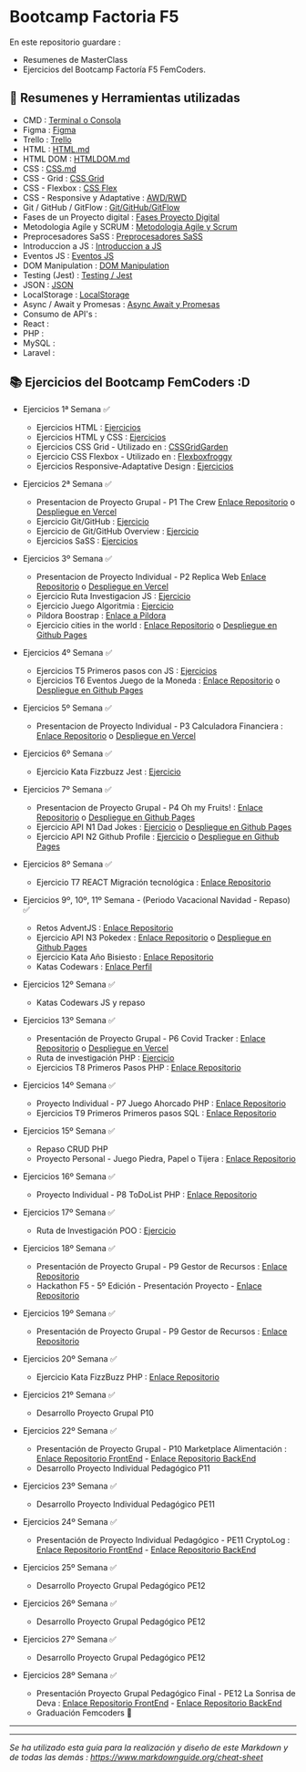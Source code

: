 # Bootcamp Factoria F5

En este repositorio guardare : 
- Resumenes de MasterClass
- Ejercicios del Bootcamp Factoría F5 FemCoders.

## 📕 Resumenes y Herramientas utilizadas

- CMD : [Terminal o Consola](./Teoria/Terminal.md)
- Figma : [Figma](./Teoria/Figma.md)
- Trello : [Trello](./Teoria/Trello.md)
- HTML : [HTML.md](./Teoria/HTML.md)
- HTML DOM : [HTMLDOM.md](./Teoria/HTMLDOM.md)
- CSS : [CSS.md](./Teoria/CSS.md)
- CSS - Grid : [CSS Grid](./Teoria/CSS-GRID.md)
- CSS - Flexbox : [CSS Flex](./Teoria/CSS-FLEX.md)
- CSS - Responsive y Adaptative : [AWD/RWD](./Teoria/AWD-RWD.MD)
- Git / GitHub / GitFlow : [Git/GitHub/GitFlow](./Teoria/Git-GitHub-Flow.md)
- Fases de un Proyecto digital : [Fases Proyecto Digital](./Teoria/Projecto-Digital.md)
- Metodologia Agile y SCRUM : [Metodologia Agile y Scrum](./Teoria/Meto-Agile-SCRUM.md) 
- Preprocesadores SaSS : [Preprocesadores SaSS](./Teoria/SASS.MD)
- Introduccion a JS : [Introduccion a JS](./Teoria/JS.md)
- Eventos JS : [Eventos JS](./Teoria/Eventos-JS.md)
- DOM Manipulation : [DOM Manipulation](./Teoria/DOM.md)
- Testing (Jest) : [Testing / Jest](./Teoria/Testing-Jest.md)
- JSON : [JSON](./Teoria/JSON.md)
- LocalStorage : [LocalStorage](./Teoria/LocalStorage.md)
- Async / Await y Promesas : [Async Await y Promesas](./Teoria/AsyncAwait-y-Promesas.md)
- Consumo de API's :
- React :
- PHP : 
- MySQL :
- Laravel : 

## 📚 Ejercicios del Bootcamp FemCoders :D

-  Ejercicios 1ª Semana ✅
    - Ejercicios HTML : [Ejercicios](./HTML%20y%20CSS/Ejercicios%20HTML-CSS/2-Ejercicio%20HTML%20babysteps/ejercicio2.md)
    - Ejercicios HTML y CSS : [Ejercicios](./HTML%20y%20CSS/Ejercicios%20HTML-CSS/3-Ejercicio%20HTML%20y%20CSS3/ejercicio3.md)
    - Ejercicios CSS Grid - Utilizado en : [CSSGridGarden](https://cssgridgarden.com/#es)
    - Ejercicio CSS Flexbox - Utilizado en : [Flexboxfroggy](https://flexboxfroggy.com/#es)
    - Ejercicios Responsive-Adaptative Design : [Ejercicios](https://github.com/DevDesiree/F5-FemCoders/blob/0ef1ab798ab67baf88774c26ae1b35bdff255796/HTML%20y%20CSS/Ejercicios%20HTML-CSS/3-Ejercicio%20HTML%20y%20CSS3/Ejercicio1/styles.css#L53)

-  Ejercicios 2ª Semana ✅

    - Presentacion de Proyecto Grupal - P1 The Crew [Enlace Repositorio](https://github.com/DevDesiree/P1-LasIdealistas) o [Despliegue en Vercel](https://p1-las-idealistas.vercel.app/)
    - Ejercicio Git/GitHub : [Ejercicio](https://github.com/DevDesiree)
    - Ejercicio de Git/GitHub Overview : [Ejercicio](https://github.com/DevDesiree/DevDesiree/blob/main/README.md)
    - Ejercicios SaSS : [Ejercicios](./EjerciciosF5/SaSS/sass-class-intro/)
    

-  Ejercicios 3º Semana ✅

    - Presentacion de Proyecto Individual - P2 Replica Web [Enlace Repositorio](https://github.com/DevDesiree/P2-ReplicaWeb) o [Despliegue en Vercel](https://p2-replica-web.vercel.app/)
    - Ejercicio Ruta Investigacion JS : [Ejercicio](./EjerciciosF5/JS(JavaScript)/Investigacion-js.md)
    - Ejercicio Juego Algoritmia : [Ejercicio](https://blockly.games/maze)
    - Pildora Boostrap : [Enlace a Pildora](./Pildora/Bootstrap/)
    - Ejercicio cities in the world : [Enlace Repositorio](./EjerciciosF5/Cities-in-the-world/) o [Despliegue en Github Pages](https://devdesiree.github.io/F5-Cities-in-the-world/)

-  Ejercicios 4º Semana ✅

    - Ejercicios T5 Primeros pasos con JS : [Ejercicios](./EjerciciosF5/JS(JavaScript)/T5-Primeros-pasos-js)
    - Ejercicios T6 Eventos Juego de la Moneda : [Enlace Repositorio](https://github.com/DevDesiree/Femcoders-T6-CoinGame) o [Despliegue en Github Pages](https://devdesiree.github.io/Femcoders-T6-CoinGame/)

-  Ejercicios 5º Semana ✅

    - Presentacion de Proyecto Individual - P3 Calculadora Financiera : [Enlace Repositorio](https://github.com/DevDesiree/P3-CalculadoraFinanciera) o [Despliegue en Vercel](https://p3-calculadora-financiera.vercel.app/)

-  Ejercicios 6º Semana ✅

    - Ejercicio Kata Fizzbuzz Jest : [Ejercicio](./EjerciciosF5/JS(JavaScript)/Testing-Jest)

-  Ejercicios 7º Semana ✅

    - Presentacion de Proyecto Grupal - P4 Oh my Fruits! : [Enlace Repositorio](https://github.com/DevDesiree/P4-OhMyFruits) o [Despliegue en Github Pages](https://devdesiree.github.io/P4-OhMyFruits/)
    - Ejercicio API N1 Dad Jokes : [Ejercicio](https://github.com/DevDesiree/F5-API_N1_Dad_Jokes) o [Despliegue en Github Pages](https://devdesiree.github.io/F5-API_N1_Dad_Jokes/)
    - Ejercicio API N2 Github Profile : [Ejercicio](https://github.com/DevDesiree/F5-API_N2_Github_Profile) o [Despliegue en Github Pages](https://devdesiree.github.io/F5-API_N2_Github_Profile/)

-  Ejercicios 8º Semana ✅

    - Ejercicio T7 REACT Migración tecnológica : [Enlace Repositorio](https://github.com/DevDesiree/P5-React_MigrationTech)

-  Ejercicios 9º, 10º, 11º Semana - (Periodo Vacacional Navidad - Repaso) ✅

    - Retos AdventJS : [Enlace Repositorio](https://github.com/DevDesiree/AdventJS-2023)
    - Ejercicio API N3 Pokedex : [Enlace Repositorio](https://github.com/DevDesiree/F5-API_N3_Pokedex) o [Despliegue en Github Pages](https://devdesiree.github.io/F5-API_N3_Pokedex/)
    - Ejercicio Kata Año Bisiesto : [Enlace Repositorio](https://github.com/DevDesiree/F5-Kata_Anio_Bisiesto)
    - Katas Codewars : [Enlace Perfil](https://www.codewars.com/users/DevDesiree)

- Ejercicios 12º Semana ✅

    - Katas Codewars JS y repaso

-  Ejercicios 13º Semana ✅
    
    - Presentación de Proyecto Grupal - P6 Covid Tracker : [Enlace Repositorio](https://github.com/Kalypso89/P6-COVID-TRACKER) o [Despliegue en Vercel](https://p6-covid-tracker.vercel.app/)
    - Ruta de investigación PHP : [Ejercicio](./EjerciciosF5/PHP/investigacion-php.md)
    - Ejercicios T8 Primeros Pasos PHP : [Enlace Repositorio](https://github.com/DevDesiree/F5-First_Steps_PHP)

-  Ejercicios 14º Semana ✅
    
    - Proyecto Individual - P7 Juego Ahorcado PHP : [Enlace Repositorio](https://github.com/DevDesiree/P7-Juego_Del_Ahorcado) 
    - Ejercicios T9 Primeros Primeros pasos SQL : [Enlace Repositorio](https://github.com/DevDesiree/P7-Juego_Del_Ahorcado) 

-  Ejercicios 15º Semana ✅

    - Repaso CRUD PHP
    - Proyecto Personal - Juego Piedra, Papel o Tijera : [Enlace Repositorio](https://github.com/DevDesiree/PHP_RockPapperScissors) 

-  Ejercicios 16º Semana ✅

    - Proyecto Individual - P8 ToDoList PHP : [Enlace Repositorio](https://github.com/DevDesiree/P8-ToDoList) 

-  Ejercicios 17º Semana ✅

    - Ruta de Investigación POO : [Ejercicio](./EjerciciosF5/PHP/Ruta-Investigacion-POO/investigacion-poo.md)

-  Ejercicios 18º Semana ✅

    - Presentación de Proyecto Grupal - P9 Gestor de Recursos : [Enlace Repositorio](https://github.com/DevDesiree/PHP-Laravel-Gestor_de_Recursos)
    - Hackathon F5 - 5º Edición - Presentación Proyecto - [Enlace Repositorio](https://github.com/ChemaV/mascota)

-  Ejercicios 19º Semana ✅

    -  Presentación de Proyecto Grupal - P9 Gestor de Recursos : [Enlace Repositorio](https://github.com/DevDesiree/PHP-Laravel-Gestor_de_Recursos)

-  Ejercicios 20º Semana ✅

    -  Ejercicio Kata FizzBuzz PHP : [Enlace Repositorio](https://github.com/DevDesiree/PHP-Kata_FizzBuzz_Testing)

-  Ejercicios 21º Semana ✅

    - Desarrollo Proyecto Grupal P10
    
-  Ejercicios 22º Semana ✅

    -  Presentación de Proyecto Grupal - P10 Marketplace Alimentación : [Enlace Repositorio FrontEnd](https://github.com/DevDesiree/P10-Nutricilious_FrontEnd) - [Enlace Repositorio BackEnd](https://github.com/NathaRuiz/P10-Nutricilious_BackEnd)
    - Desarrollo Proyecto Individual Pedagógico P11

-  Ejercicios 23º Semana ✅

    - Desarrollo Proyecto Individual Pedagógico PE11

-  Ejercicios 24º Semana ✅

    - Presentación de Proyecto Individual Pedagógico - PE11 CryptoLog : [Enlace Repositorio FrontEnd](https://github.com/DevDesiree/PE11-CryptoLog_FrontEnd) - [Enlace Repositorio BackEnd](https://github.com/DevDesiree/PE11-CryptoLog_BackEnd)

-  Ejercicios 25º Semana ✅

    - Desarrollo Proyecto Grupal Pedagógico PE12

-  Ejercicios 26º Semana ✅

    - Desarrollo Proyecto Grupal Pedagógico PE12

-  Ejercicios 27º Semana ✅

    - Desarrollo Proyecto Grupal Pedagógico PE12

-  Ejercicios 28º Semana ✅

    - Presentación Proyecto Grupal Pedagógico Final - PE12 La Sonrisa de Deva : [Enlace Repositorio FrontEnd](https://github.com/KalypsoDev/sonrisa-deva-front) - [Enlace Repositorio BackEnd](https://github.com/KalypsoDev/sonrisa-deva-back)
    - Graduación Femcoders 💜

---
---
*Se ha utilizado esta guía para la realización y diseño de este Markdown y de todas las demás : https://www.markdownguide.org/cheat-sheet*

